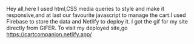 Hey all,here I used html,CSS media queries to style and make it responsive,and at last our favourite javascript to manage the cart.I used Firebase to store the data and Netlify to deploy it.
I got the gif for my site directly from GIFER.
To visit my deployed site,go https://cartcompanion.netlify.app/
